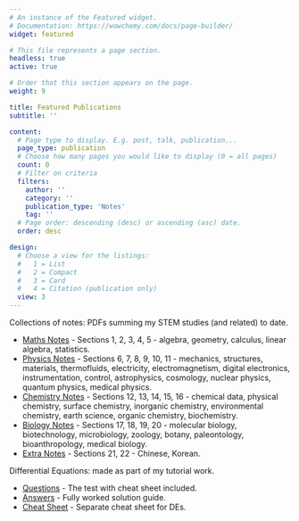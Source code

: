 ```yaml
---
# An instance of the Featured widget.
# Documentation: https://wowchemy.com/docs/page-builder/
widget: featured

# This file represents a page section.
headless: true
active: true

# Order that this section appears on the page.
weight: 9

title: Featured Publications
subtitle: ''

content:
  # Page type to display. E.g. post, talk, publication...
  page_type: publication
  # Choose how many pages you would like to display (0 = all pages)
  count: 0
  # Filter on criteria
  filters:
    author: ''
    category: ''
    publication_type: 'Notes'
    tag: ''
  # Page order: descending (desc) or ascending (asc) date.
  order: desc

design:
  # Choose a view for the listings:
  #   1 = List
  #   2 = Compact
  #   3 = Card
  #   4 = Citation (publication only)
  view: 3
---
```


Collections of notes: PDFs summing my STEM studies (and related) to date.

- [Maths Notes](/uploads/All%20Notes%20-%20Maths.pdf) - Sections 1, 2, 3, 4, 5 - algebra, geometry, calculus, linear algebra, statistics.
- [Physics Notes](/uploads/All%20Notes%20-%20Physics.pdf) - Sections 6, 7, 8, 9, 10, 11 - mechanics, structures, materials, thermofluids, electricity, electromagnetism, digital electronics, instrumentation, control, astrophysics, cosmology, nuclear physics, quantum physics, medical physics.
- [Chemistry Notes](/uploads/All%20Notes%20-%20Chemistry.pdf) - Sections 12, 13, 14, 15, 16 - chemical data, physical chemistry, surface chemistry, inorganic chemistry, environmental chemistry, earth science, organic chemistry, biochemistry.
- [Biology Notes](/uploads/All%20Notes%20-%20Biology.pdf) - Sections 17, 18, 19, 20 - molecular biology, biotechnology, microbiology, zoology, botany, paleontology, bioanthropology, medical biology.
- [Extra Notes](/uploads/All%20Notes%20-%20Extras.pdf) - Sections 21, 22 - Chinese, Korean.

Differential Equations: made as part of my tutorial work.

- [Questions](/uploads/DEs_Questions.pdf) - The test with cheat sheet included.
- [Answers](/uploads/DEs_Answers.pdf) - Fully worked solution guide.
- [Cheat Sheet](/uploads/DEs_Cheat_Sheet.pdf) - Separate cheat sheet for DEs.